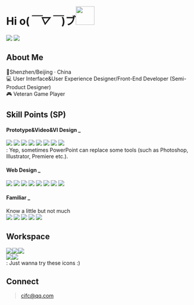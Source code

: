 # Hi o(*￣▽￣*)ブ<img src="https://media.giphy.com/media/mGcNjsfWAjY5AEZNw6/giphy.gif" width="50">
![](https://komarev.com/ghpvc/?username=mapletav&color=green&style=flat&label=Profile_Views) 	![](https://img.shields.io/github/followers/mapletav.svg?style=social&label=Follow&maxAge=2592000)
## About Me
📍Shenzhen/Beijing · China
<br>💻 User Interface&User Experience Designer/Front-End Developer (Semi-Product Designer)
<br>🎮 Veteran Game Player
## Skill Points (SP)
#### Prototype&Video&VI Design _
<img src="https://img.shields.io/badge/Figma-F24E1E?style=for-the-badge&logo=figma&logoColor=white"> <img src="https://img.shields.io/badge/Adobe%20XD-470137?style=for-the-badge&logo=Adobe%20XD&logoColor=#FF61F6"> <img src="https://img.shields.io/badge/Adobe%20Illustrator-FF9A00?style=for-the-badge&logo=adobe%20illustrator&logoColor=white"> <img src="https://img.shields.io/badge/Adobe%20Photoshop-31A8FF?style=for-the-badge&logo=Adobe%20Photoshop&logoColor=black"> <img src="https://img.shields.io/badge/Adobe%20after%20affects-CF96FD?style=for-the-badge&logo=Adobe%20after%20effects&logoColor=393665"> <img src="https://img.shields.io/badge/Adobe%20Premiere%20Pro-9999FF?style=for-the-badge&logo=Adobe%20Premiere%20Pro&logoColor=white"> <img src="https://img.shields.io/badge/Microsoft_PowerPoint-B7472A?style=for-the-badge&logo=microsoft-powerpoint&logoColor=white"> <img src="https://img.shields.io/badge/Canva-%2300C4CC.svg?&style=for-the-badge&logo=Canva&logoColor=white">
<br>: Yep, sometimes PowerPoint can replace some tools (such as Photoshop, Illustrator, Premiere etc.).
#### Web Design _
<img src="https://img.shields.io/badge/HTML5-E34F26?style=for-the-badge&logo=html5&logoColor=white"> <img src="https://img.shields.io/badge/CSS3-1572B6?style=for-the-badge&logo=css3&logoColor=white"> <img src="https://img.shields.io/badge/JavaScript-F7DF1E?style=for-the-badge&logo=JavaScript&logoColor=white"> <img src="https://img.shields.io/badge/PHP-777BB4?style=for-the-badge&logo=php&logoColor=white"> <img src="https://img.shields.io/badge/Vue.js-35495E?style=for-the-badge&logo=vue.js&logoColor=4FC08D"> <img src="https://img.shields.io/badge/Bootstrap-563D7C?style=for-the-badge&logo=bootstrap&logoColor=white"> <img src="https://img.shields.io/badge/Django-092E20?style=for-the-badge&logo=django&logoColor=white"> <img src="https://img.shields.io/badge/Adobe%20Dreamweaver-072401?style=for-the-badge&logo=Adobe%20Dreamweaver&logoColor=34F400">
#### Familiar _
Know a little but not much
<br><img src="https://img.shields.io/badge/Python-3776AB?style=for-the-badge&logo=python&logoColor=white"> <img src="https://img.shields.io/badge/Java-ED8B00?style=for-the-badge&logo=openjdk&logoColor=white"> <img src="https://img.shields.io/badge/MySQL-00000F?style=for-the-badge&logo=mysql&logoColor=white"> <img src="https://img.shields.io/badge/blender-%23F5792A.svg?style=for-the-badge&logo=blender&logoColor=white"> <img src="https://img.shields.io/badge/Unity-100000?style=for-the-badge&logo=unity&logoColor=white">
## Workspace
<img src="https://img.shields.io/badge/Windows-11-0078D6?style=for-the-badge&logo=windows&logoColor=white"><img src="https://img.shields.io/badge/Intel-i7_14700KF-0071C5?style=for-the-badge&logo=intel&logoColor=white"><img src="https://img.shields.io/badge/NVIDIA-GTX_4080_SUPER-76B900?style=for-the-badge&logo=nvidia&logoColor=white">
<br><img src="https://img.shields.io/badge/Windows-Server_2022-0078D6?style=for-the-badge&logo=windows&logoColor=white"><img src="https://img.shields.io/badge/Intel-Xeon(R)_Gold_5118_×2-0071C5?style=for-the-badge&logo=intel&logoColor=white">
<br>: Just wanna try these icons :)
## Connect
> cifc@qq.com
